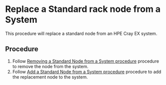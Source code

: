 # Replace a Standard rack node from a System

This procedure will replace a standard node from an HPE Cray EX system.

## Procedure

1. Follow [Removing a Standard Node from a System procedure](Removing_a_Standard_Node_from_a_System.md) procedure to remove the node from the system.
1. Follow [Add a Standard Node from a System procedure](Add_a_Standard_Rack_Node.md) procedure to add the replacement node to the system.
